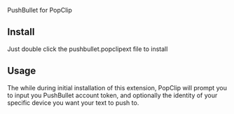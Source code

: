 PushBullet for PopClip

## Install

Just double click the pushbullet.popclipext file to install

## Usage

The while during initial installation of this extension, PopClip will prompt you to input you PushBullet account token, and optionally the identity of your specific device you want your text to push to.
